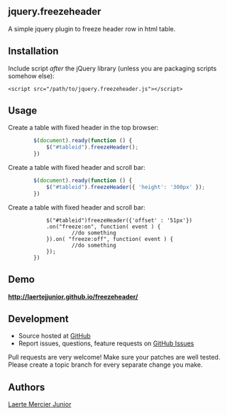 <article class="markdown-body entry-content" itemprop="mainContentOfPage"><h1>
<a name="jqueryfreezeheader-" class="anchor" href="#jquerycookie-"><span class="mini-icon mini-icon-link"></span></a>
jquery.freezeheader 
</h1>

<p> A simple jquery plugin to freeze header row in html table.</p>

<h2>
<a name="installation" class="anchor" href="#installation"><span class="mini-icon mini-icon-link"></span></a>Installation</h2>

<p>Include script <em>after</em> the jQuery library (unless you are packaging scripts somehow else):</p>

<pre><code>&lt;script src="/path/to/jquery.freezeheader.js"&gt;&lt;/script&gt;
</code></pre>


<h2>
<a name="usage" class="anchor" href="#usage"><span class="mini-icon mini-icon-link"></span></a>Usage</h2>

<p>Create a table with fixed header in the top browser:</p>

```javascript
        $(document).ready(function () {
            $("#tableid").freezeHeader();
        })
```

<p>Create a table with fixed header and scroll bar:</p>

```javascript
        $(document).ready(function () {
            $("#tableid").freezeHeader({ 'height': '300px' });
        })
```

<p>Create a table with fixed header and scroll bar:</p>

```$(document).ready(function () {
            $("#tableid")freezeHeader({'offset' : '51px'})
            .on("freeze:on", function( event ) {
                    //do something
            }).on( "freeze:off", function( event ) {
                    //do something
            });
        })
```


<h2>
<a name="demo" class="anchor" href="#demo"><span class="mini-icon mini-icon-link"></span></a>Demo</h2>
<p><strong><a href="http://laertejjunior.github.io/freezeheader/">http://laertejjunior.github.io/freezeheader/</a></strong> </p>
<h2>
<a name="development" class="anchor" href="#development"><span class="mini-icon mini-icon-link"></span></a>Development</h2>

<ul>
<li>Source hosted at <a href="https://github.com/laertejjunior">GitHub</a>
</li>
<li>Report issues, questions, feature requests on <a href="https://github.com/laertejjunior/freezeheader/issues">GitHub Issues</a>
</li>
</ul><p>Pull requests are very welcome! Make sure your patches are well tested. Please create a topic branch for every separate change you make.</p>

<h2>
<a name="authors" class="anchor" href="#authors"><span class="mini-icon mini-icon-link"></span></a>Authors</h2>

<p><a href="https://github.com/laertejjunior">Laerte Mercier Junior</a></p></article>
